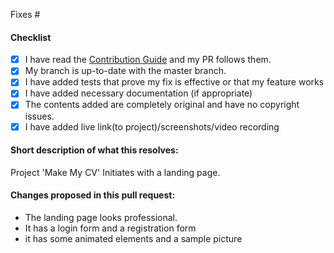 <!--
(Thanks for sending a pull request! Please make sure you click the link above to view the contribution guidelines, then fill out the blanks below.)
-->
<!-- Add the issue number that is fixed by this PR (In the form Fixes #123) -->

Fixes #<!--Enter Issue number you have referenced(please refer only one issue at once)-->

#### Checklist
<!-- Please Star this repository and follow this template for your PR to be considered-->
- [x] I have read the [Contribution Guide](./CONTRIBUTORS.md) and my PR follows them.
- [x] My branch is up-to-date with the master branch.
- [x] I have added tests that prove my fix is effective or that my feature works
- [x] I have added necessary documentation (if appropriate)
- [x] The contents added are completely original and have no copyright issues.
- [x] I have added live link(to project)/screenshots/video recording

#### Short description of what this resolves:
Project 'Make My CV' Initiates with a landing page. 

#### Changes proposed in this pull request:
<!--Fill These Bullet Points-->
- The landing page looks professional.
- It has a login form and a registration form
- it has some animated elements and a sample picture